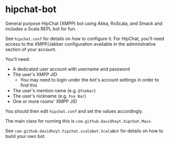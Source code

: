 hipchat-bot
===========

General purpose HipChat (XMPP) bot using Akka, RxScala, and Smack and includes a Scala REPL bot for fun.

See `hipchat.conf` for details on how to configure it. For HipChat, you'll need access to 
the XMPP/Jabber configuration available in the administrative section of your account.

You'll need:
- A dedicated user account with username and password
- The user's XMPP JID
  - You may need to login under the bot's account settings in order to find this
- The user's mention name (e.g. `@foobar`)
- The user's nickname (e.g. `Foo Bar`)
- One or more rooms' XMPP JID

You should then edit `hipchat.conf` and set the values accordingly.

The main class for running this is `com.github.davidhoyt.hipchat.Main`.

See `com.github.davidhoyt.hipchat.scalabot.ScalaBot` for details on how to build your own bot.
